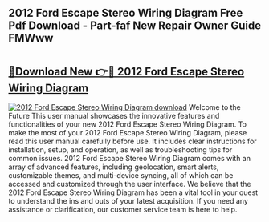 ## 2012 Ford Escape Stereo Wiring Diagram Free Pdf Download - Part-faf New Repair Owner Guide FMWww

# <h2><a href="http://dfnop1b.blite.top/?on=2012+Ford+Escape+Stereo+Wiring+Diagram">🔗Download New 👉🔴 2012 Ford Escape Stereo Wiring Diagram</a></h2>

[![2012 Ford Escape Stereo Wiring Diagram download](https://i.imgur.com/lujVjoI.png)](http://dfnop1b.blite.top/?on=2012+Ford+Escape+Stereo+Wiring+Diagram)
Welcome to the Future This user manual showcases the innovative features and functionalities of your new 2012 Ford Escape Stereo Wiring Diagram. To make the most of your 2012 Ford Escape Stereo Wiring Diagram, please read this user manual carefully before use. It includes clear instructions for installation, setup, and operation, as well as troubleshooting tips for common issues. 2012 Ford Escape Stereo Wiring Diagram comes with an array of advanced features, including geolocation, smart alerts, customizable themes, and multi-device syncing, all of which can be accessed and customized through the user interface. We believe that the 2012 Ford Escape Stereo Wiring Diagram has been a vital tool in your quest to understand the ins and outs of your latest acquisition. If you need any assistance or clarification, our customer service team is here to help.
